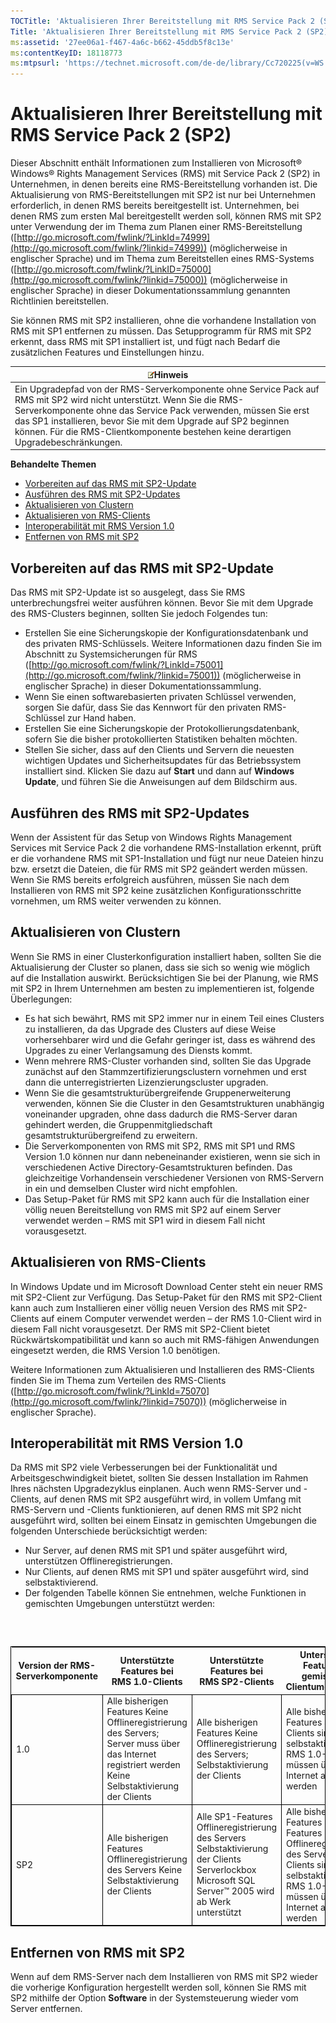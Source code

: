 ```yaml
---
TOCTitle: 'Aktualisieren Ihrer Bereitstellung mit RMS Service Pack 2 (SP2)'
Title: 'Aktualisieren Ihrer Bereitstellung mit RMS Service Pack 2 (SP2)'
ms:assetid: '27ee06a1-f467-4a6c-b662-45ddb5f8c13e'
ms:contentKeyID: 18118773
ms:mtpsurl: 'https://technet.microsoft.com/de-de/library/Cc720225(v=WS.10)'
---
```


Aktualisieren Ihrer Bereitstellung mit RMS Service Pack 2 (SP2)
===============================================================

Dieser Abschnitt enthält Informationen zum Installieren von Microsoft® Windows® Rights Management Services (RMS) mit Service Pack 2 (SP2) in Unternehmen, in denen bereits eine RMS-Bereitstellung vorhanden ist. Die Aktualisierung von RMS-Bereitstellungen mit SP2 ist nur bei Unternehmen erforderlich, in denen RMS bereits bereitgestellt ist. Unternehmen, bei denen RMS zum ersten Mal bereitgestellt werden soll, können RMS mit SP2 unter Verwendung der im Thema zum Planen einer RMS-Bereitstellung ([http://go.microsoft.com/fwlink/?LinkId=74999](http://go.microsoft.com/fwlink/?linkid=74999)) (möglicherweise in englischer Sprache) und im Thema zum Bereitstellen eines RMS-Systems ([http://go.microsoft.com/fwlink/?LinkID=75000](http://go.microsoft.com/fwlink/?linkid=75000)) (möglicherweise in englischer Sprache) in dieser Dokumentationssammlung genannten Richtlinien bereitstellen.

Sie können RMS mit SP2 installieren, ohne die vorhandene Installation von RMS mit SP1 entfernen zu müssen. Das Setupprogramm für RMS mit SP2 erkennt, dass RMS mit SP1 installiert ist, und fügt nach Bedarf die zusätzlichen Features und Einstellungen hinzu.

| ![](images/Cc720225.note(WS.10).gif)Hinweis                                                                                                                                                                                                                                                                         |
|--------------------------------------------------------------------------------------------------------------------------------------------------------------------------------------------------------------------------------------------------------------------------------------------------------------------------------------------------|
| Ein Upgradepfad von der RMS-Serverkomponente ohne Service Pack auf RMS mit SP2 wird nicht unterstützt. Wenn Sie die RMS-Serverkomponente ohne das Service Pack verwenden, müssen Sie erst das SP1 installieren, bevor Sie mit dem Upgrade auf SP2 beginnen können. Für die RMS-Clientkomponente bestehen keine derartigen Upgradebeschränkungen. |

**Behandelte Themen**

-   [Vorbereiten auf das RMS mit SP2-Update](#bkmk_preparingforsp2update)
-   [Ausführen des RMS mit SP2-Updates](#bkmk_performingsp2update)
-   [Aktualisieren von Clustern](#bkmk_updateclusters)
-   [Aktualisieren von RMS-Clients](#bkmk_updateclients)
-   [Interoperabilität mit RMS Version 1.0](#bkmk_interop)
-   [Entfernen von RMS mit SP2](#bkmk_removingrms)

<span id="bkmk_PreparingForSP2Update"></span>
Vorbereiten auf das RMS mit SP2-Update
--------------------------------------

Das RMS mit SP2-Update ist so ausgelegt, dass Sie RMS unterbrechungsfrei weiter ausführen können. Bevor Sie mit dem Upgrade des RMS-Clusters beginnen, sollten Sie jedoch Folgendes tun:

-   Erstellen Sie eine Sicherungskopie der Konfigurationsdatenbank und des privaten RMS-Schlüssels. Weitere Informationen dazu finden Sie im Abschnitt zu Systemsicherungen für RMS ([http://go.microsoft.com/fwlink/?LinkId=75001](http://go.microsoft.com/fwlink/?linkid=75001)) (möglicherweise in englischer Sprache) in dieser Dokumentationssammlung.
-   Wenn Sie einen softwarebasierten privaten Schlüssel verwenden, sorgen Sie dafür, dass Sie das Kennwort für den privaten RMS-Schlüssel zur Hand haben.
-   Erstellen Sie eine Sicherungskopie der Protokollierungsdatenbank, sofern Sie die bisher protokollierten Statistiken behalten möchten.
-   Stellen Sie sicher, dass auf den Clients und Servern die neuesten wichtigen Updates und Sicherheitsupdates für das Betriebssystem installiert sind. Klicken Sie dazu auf **Start** und dann auf **Windows Update**, und führen Sie die Anweisungen auf dem Bildschirm aus.

<span id="bkmk_PerformingSP2Update"></span>
Ausführen des RMS mit SP2-Updates
---------------------------------

Wenn der Assistent für das Setup von Windows Rights Management Services mit Service Pack 2 die vorhandene RMS-Installation erkennt, prüft er die vorhandene RMS mit SP1-Installation und fügt nur neue Dateien hinzu bzw. ersetzt die Dateien, die für RMS mit SP2 geändert werden müssen. Wenn Sie RMS bereits erfolgreich ausführen, müssen Sie nach dem Installieren von RMS mit SP2 keine zusätzlichen Konfigurationsschritte vornehmen, um RMS weiter verwenden zu können.

<span id="bkmk_UpdateClusters"></span>
Aktualisieren von Clustern
--------------------------

Wenn Sie RMS in einer Clusterkonfiguration installiert haben, sollten Sie die Aktualisierung der Cluster so planen, dass sie sich so wenig wie möglich auf die Installation auswirkt. Berücksichtigen Sie bei der Planung, wie RMS mit SP2 in Ihrem Unternehmen am besten zu implementieren ist, folgende Überlegungen:

-   Es hat sich bewährt, RMS mit SP2 immer nur in einem Teil eines Clusters zu installieren, da das Upgrade des Clusters auf diese Weise vorhersehbarer wird und die Gefahr geringer ist, dass es während des Upgrades zu einer Verlangsamung des Diensts kommt.
-   Wenn mehrere RMS-Cluster vorhanden sind, sollten Sie das Upgrade zunächst auf den Stammzertifizierungsclustern vornehmen und erst dann die unterregistrierten Lizenzierungscluster upgraden.
-   Wenn Sie die gesamtstrukturübergreifende Gruppenerweiterung verwenden, können Sie die Cluster in den Gesamtstrukturen unabhängig voneinander upgraden, ohne dass dadurch die RMS-Server daran gehindert werden, die Gruppenmitgliedschaft gesamtstrukturübergreifend zu erweitern.
-   Die Serverkomponenten von RMS mit SP2, RMS mit SP1 und RMS Version 1.0 können nur dann nebeneinander existieren, wenn sie sich in verschiedenen Active Directory-Gesamtstrukturen befinden. Das gleichzeitige Vorhandensein verschiedener Versionen von RMS-Servern in ein und demselben Cluster wird nicht empfohlen.
-   Das Setup-Paket für RMS mit SP2 kann auch für die Installation einer völlig neuen Bereitstellung von RMS mit SP2 auf einem Server verwendet werden – RMS mit SP1 wird in diesem Fall nicht vorausgesetzt.

<span id="bkmk_UpdateClients"></span>
Aktualisieren von RMS-Clients
-----------------------------

In Windows Update und im Microsoft Download Center steht ein neuer RMS mit SP2-Client zur Verfügung. Das Setup-Paket für den RMS mit SP2-Client kann auch zum Installieren einer völlig neuen Version des RMS mit SP2-Clients auf einem Computer verwendet werden – der RMS 1.0-Client wird in diesem Fall nicht vorausgesetzt. Der RMS mit SP2-Client bietet Rückwärtskompatibilität und kann so auch mit RMS-fähigen Anwendungen eingesetzt werden, die RMS Version 1.0 benötigen.

Weitere Informationen zum Aktualisieren und Installieren des RMS-Clients finden Sie im Thema zum Verteilen des RMS-Clients ([http://go.microsoft.com/fwlink/?LinkId=75070](http://go.microsoft.com/fwlink/?linkid=75070)) (möglicherweise in englischer Sprache).

<span id="bkmk_InterOp"></span>
Interoperabilität mit RMS Version 1.0
-------------------------------------

Da RMS mit SP2 viele Verbesserungen bei der Funktionalität und Arbeitsgeschwindigkeit bietet, sollten Sie dessen Installation im Rahmen Ihres nächsten Upgradezyklus einplanen. Auch wenn RMS-Server und -Clients, auf denen RMS mit SP2 ausgeführt wird, in vollem Umfang mit RMS-Servern und -Clients funktionieren, auf denen RMS mit SP2 nicht ausgeführt wird, sollten bei einem Einsatz in gemischten Umgebungen die folgenden Unterschiede berücksichtigt werden:

-   Nur Server, auf denen RMS mit SP1 und später ausgeführt wird, unterstützen Offlineregistrierungen.
-   Nur Clients, auf denen RMS mit SP1 und später ausgeführt wird, sind selbstaktivierend.
-   Der folgenden Tabelle können Sie entnehmen, welche Funktionen in gemischten Umgebungen unterstützt werden:

###  

 
<table style="border:1px solid black;">
<colgroup>
<col width="25%" />
<col width="25%" />
<col width="25%" />
<col width="25%" />
</colgroup>
<thead>
<tr class="header">
<th>Version der RMS-Serverkomponente</th>
<th>Unterstützte Features bei RMS 1.0-Clients</th>
<th>Unterstützte Features bei RMS SP2-Clients</th>
<th>Unterstützte Features in gemischten Clientumgebungen</th>
</tr>
</thead>
<tbody>
<tr class="odd">
<td style="border:1px solid black;">1.0</td>
<td style="border:1px solid black;">Alle bisherigen Features
Keine Offlineregistrierung des Servers; Server muss über das Internet registriert werden
Keine Selbstaktivierung der Clients</td>
<td style="border:1px solid black;">Alle bisherigen Features
Keine Offlineregistrierung des Servers;
Selbstaktivierung der Clients</td>
<td style="border:1px solid black;">Alle bisherigen Features
SP2-Clients sind selbstaktivierend,
RMS 1.0-Clients müssen über das Internet aktiviert werden</td>
</tr>
<tr class="even">
<td style="border:1px solid black;">SP2</td>
<td style="border:1px solid black;">Alle bisherigen Features
Offlineregistrierung des Servers
Keine Selbstaktivierung der Clients</td>
<td style="border:1px solid black;">Alle SP1-Features
Offlineregistrierung des Servers
Selbstaktivierung der Clients
Serverlockbox
Microsoft SQL Server™ 2005 wird ab Werk unterstützt</td>
<td style="border:1px solid black;">Alle bisherigen Features plus SP2-Features
Offlineregistrierung des Servers
SP2-Clients sind selbstaktivierend,
RMS 1.0-Clients müssen über das Internet aktiviert werden</td>
</tr>
</tbody>
</table>
 

<span id="bkmk_RemovingRMS"></span>
Entfernen von RMS mit SP2
-------------------------

Wenn auf dem RMS-Server nach dem Installieren von RMS mit SP2 wieder die vorherige Konfiguration hergestellt werden soll, können Sie RMS mit SP2 mithilfe der Option **Software** in der Systemsteuerung wieder vom Server entfernen.

